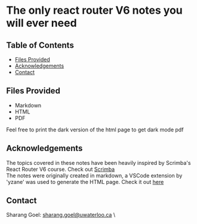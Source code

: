 # The only react router V6 notes you will ever need 

## Table of Contents
* [Files Provided](#files-provided)
* [Acknowledgements](#acknowledgements)
* [Contact](#contact)
<!-- * [License](#license) -->

## Files Provided
- Markdown
- HTML
- PDF
<p>Feel free to print the dark version of the html page to get dark mode pdf</p>

## Acknowledgements
The topics covered in these notes have been heavily inspired by Scrimba's React Router V6 course. Check out
<a href="https://scrimba.com/learn/reactrouter6">Scrimba</a> <br>
The notes were originally created in markdown, a VSCode extension by 'yzane' was used to generate the HTML page. Check it out 
<a href="https://marketplace.visualstudio.com/items?itemName=yzane.markdown-pdf">here</a>

## Contact
Sharang Goel: sharang.goel@uwaterloo.ca \

